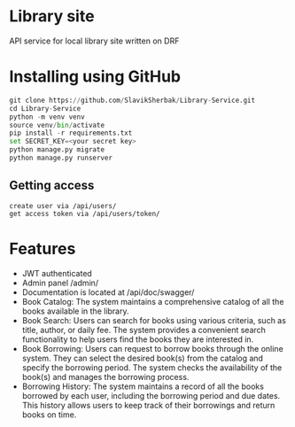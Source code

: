 # Library site

API service for local library site written on DRF
 
# Installing using GitHub

```python
git clone https://github.com/SlavikSherbak/Library-Service.git
cd Library-Service
python -m venv venv
source venv/bin/activate
pip install -r requirements.txt
set SECRET_KEY=<your secret key>
python manage.py migrate
python manage.py runserver
```

## Getting access
    create user via /api/users/
    get access token via /api/users/token/

# Features
- JWT authenticated
- Admin panel /admin/
- Documentation is located at /api/doc/swagger/
- Book Catalog: The system maintains a comprehensive catalog of all the books available in the library.
- Book Search: Users can search for books using various criteria, such as title, author, or daily fee. The system provides a convenient search functionality to help users find the books they are interested in.
- Book Borrowing: Users can request to borrow books through the online system. They can select the desired book(s) from the catalog and specify the borrowing period. The system checks the availability of the book(s) and manages the borrowing process.
- Borrowing History: The system maintains a record of all the books borrowed by each user, including the borrowing period and due dates. This history allows users to keep track of their borrowings and return books on time.
